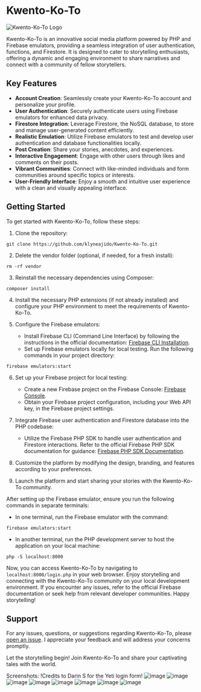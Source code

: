 # Kwento-Ko-To

![Kwento-Ko-To Logo](logo.png)

Kwento-Ko-To is an innovative social media platform powered by PHP and Firebase emulators, providing a seamless integration of user authentication, functions, and Firestore. It is designed to cater to storytelling enthusiasts, offering a dynamic and engaging environment to share narratives and connect with a community of fellow storytellers.

## Key Features

- **Account Creation**: Seamlessly create your Kwento-Ko-To account and personalize your profile.
- **User Authentication**: Securely authenticate users using Firebase emulators for enhanced data privacy.
- **Firestore Integration**: Leverage Firestore, the NoSQL database, to store and manage user-generated content efficiently.
- **Realistic Emulation**: Utilize Firebase emulators to test and develop user authentication and database functionalities locally.
- **Post Creation**: Share your stories, anecdotes, and experiences.
- **Interactive Engagement**: Engage with other users through likes and comments on their posts.
- **Vibrant Communities**: Connect with like-minded individuals and form communities around specific topics or interests.
- **User-Friendly Interface**: Enjoy a smooth and intuitive user experience with a clean and visually appealing interface.

## Getting Started

To get started with Kwento-Ko-To, follow these steps:

1. Clone the repository:
```
git clone https://github.com/klyneajido/Kwento-Ko-To.git
```

2. Delete the vendor folder (optional, if needed, for a fresh install):
```
rm -rf vendor
```

3. Reinstall the necessary dependencies using Composer:
```
composer install
```

4. Install the necessary PHP extensions (if not already installed) and configure your PHP environment to meet the requirements of Kwento-Ko-To.

5. Configure the Firebase emulators:
   - Install Firebase CLI (Command Line Interface) by following the instructions in the official documentation: [Firebase CLI Installation](https://firebase.google.com/docs/cli#install_the_firebase_cli).
   - Set up Firebase emulators locally for local testing. Run the following commands in your project directory:

```
firebase emulators:start
```

6. Set up your Firebase project for local testing:
   - Create a new Firebase project on the Firebase Console: [Firebase Console](https://console.firebase.google.com/).
   - Obtain your Firebase project configuration, including your Web API key, in the Firebase project settings.

7. Integrate Firebase user authentication and Firestore database into the PHP codebase:
   - Utilize the Firebase PHP SDK to handle user authentication and Firestore interactions. Refer to the official Firebase PHP SDK documentation for guidance: [Firebase PHP SDK Documentation](https://firebase-php.readthedocs.io/en/latest/).

8. Customize the platform by modifying the design, branding, and features according to your preferences.

9. Launch the platform and start sharing your stories with the Kwento-Ko-To community.

After setting up the Firebase emulator, ensure you run the following commands in separate terminals:

- In one terminal, run the Firebase emulator with the command:
```
firebase emulators:start
```

- In another terminal, run the PHP development server to host the application on your local machine:
```
php -S localhost:8000
```

Now, you can access Kwento-Ko-To by navigating to `localhost:8000/login.php` in your web browser. Enjoy storytelling and connecting with the Kwento-Ko-To community on your local development environment. If you encounter any issues, refer to the official Firebase documentation or seek help from relevant developer communities. Happy storytelling!

## Support

For any issues, questions, or suggestions regarding Kwento-Ko-To, please [open an issue](https://github.com/klyneajido/Kwento-Ko-To/issues). I appreciate your feedback and will address your concerns promptly.

Let the storytelling begin! Join Kwento-Ko-To and share your captivating tales with the world.

Screenshots:
!Credits to Darin S for the Yeti login form!
![image](https://github.com/klyneajido/Kwento-Ko-To/assets/139476987/b095d147-5361-4f3f-b3a5-2bc077933e21)
![image](https://github.com/klyneajido/Kwento-Ko-To/assets/139476987/4e3fcfdf-9a05-4d2b-a5b4-69cfd0bdf1c8)
![image](https://github.com/klyneajido/Kwento-Ko-To/assets/139476987/c6de4ab7-92bc-4cc6-96b0-083e21193e20)
![image](https://github.com/klyneajido/Kwento-Ko-To/assets/139476987/12121d0f-cb22-4bd5-a1ea-f36e84e7a0fd)
![image](https://github.com/klyneajido/Kwento-Ko-To/assets/139476987/31a75bcb-d2df-42d6-878a-969d0e035d71)
![image](https://github.com/klyneajido/Kwento-Ko-To/assets/139476987/8dbfc08b-92aa-46ae-b975-7cba7c3e1b80)
![image](https://github.com/klyneajido/Kwento-Ko-To/assets/139476987/bbc7f41c-3b10-44a6-b6c3-0ad24a93b4d1)
![image](https://github.com/klyneajido/Kwento-Ko-To/assets/139476987/65a2b07e-79e7-4822-ad7c-439a3f6110e6)





